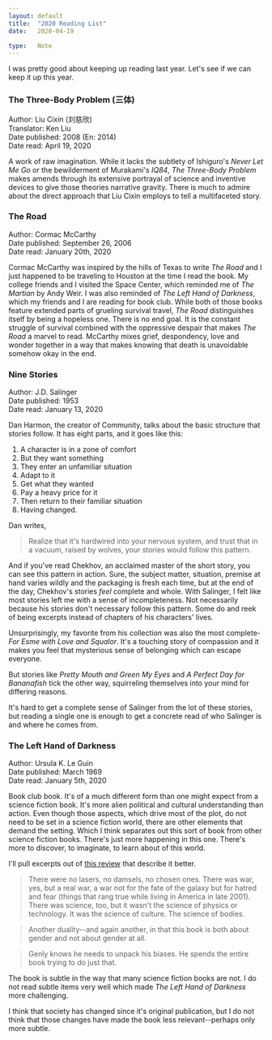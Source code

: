 ```yaml
---
layout: default
title:  "2020 Reading List"
date:   2020-04-19

type:   Note
---
```


I was pretty good about keeping up reading last year. Let's see if we can keep it up this year.

### The Three-Body Problem (三体)  
Author: Liu Cixin (刘慈欣)  
Translator: Ken Liu  
Date published: 2008 (En: 2014)  
Date read: April 19, 2020  

A work of raw imagination. While it lacks the subtlety of Ishiguro's _Never Let Me Go_ or the bewilderment of Murakami's _IQ84_, _The Three-Body Problem_ makes amends through its extensive portrayal of science and inventive devices to give those theories narrative gravity. There is much to admire about the direct approach that Liu Cixin employs to tell a multifaceted story.   

### The Road  
Author: Cormac McCarthy  
Date published: September 26, 2006  
Date read: January 20th, 2020  

Cormac McCarthy was inspired by the hills of Texas to write _The Road_ and I just happened to be traveling to Houston at the time I read the book. My college friends and I visited the Space Center, which reminded me of _The Martian_ by Andy Weir. I was also reminded of _The Left Hand of Darkness_, which my friends and I are reading for book club. While both of those books feature extended parts of grueling survival travel, _The Road_ distinguishes itself by being a hopeless one. There is no end goal. It is the constant struggle of survival combined with the oppressive despair that makes _The Road_ a marvel to read. McCarthy mixes grief, despondency, love and wonder together in a way that makes knowing that death is unavoidable somehow okay in the end. 


### Nine Stories  
Author: J.D. Salinger   
Date published: 1953  
Date read: January 13, 2020  

Dan Harmon, the creator of Community, talks about the basic structure that stories follow. It has eight parts, and it goes like this:  

1. A character is in a zone of comfort  
2. But they want something  
3. They enter an unfamiliar situation  
4. Adapt to it  
5. Get what they wanted  
6. Pay a heavy price for it  
7. Then return to their familiar situation  
8. Having changed.  

Dan writes,

> Realize that it's hardwired into your nervous system, and trust that in a vacuum, raised by wolves, your stories would follow this pattern.   

And if you've read Chekhov, an acclaimed master of the short story, you can see this pattern in action. Sure, the subject matter, situation, premise at hand varies wildly and the packaging is fresh each time, but at the end of the day, Chekhov's stories _feel_ complete and whole. With Salinger, I felt like most stories left me with a sense of incompleteness. Not necessarily because his stories don't necessary follow this pattern. Some do and reek of being excerpts instead of chapters of his characters' lives.

Unsurprisingly, my favorite from his collection was also the most complete- _For Esme with Love and Squalor_. It's a touching story of compassion and it makes you feel that mysterious sense of belonging which can escape everyone. 

But stories like _Pretty Mouth and Green My Eyes_ and _A Perfect Day for Bananafish_ tick the other way, squirreling themselves into your mind for differing reasons. 

It's hard to get a complete sense of Salinger from the lot of these stories, but reading a single one is enough to get a concrete read of who Salinger is and where he comes from. 


### The Left Hand of Darkness   
Author: Ursula K. Le Guin  
Date published: March 1969  
Date read: January 5th, 2020  

Book club book. It's of a much different form than one might expect from a science fiction book. It's more alien political and cultural understanding than action. Even though those aspects, which drive most of the plot, do not need to be set in a science fiction world, there are other elements that demand the setting. Which I think separates out this sort of book from other science fiction books. There's just more happening in this one. There's more to discover, to imaginate, to learn about of this world.

I'll pull excerpts out of [this review](https://lithub.com/how-the-left-hand-of-darkness-changed-everything/) that describe it better.

> There were no lasers, no damsels, no chosen ones. There was war, yes, but a real war, a war not for the fate of the galaxy but for hatred and fear (things that rang true while living in America in late 2001). There was science, too, but it wasn't the science of physics or technology. It was the science of culture. The science of bodies. 

> Another duality--and again another, in that this book is both about gender and not about gender at all. 

> Genly knows he needs to unpack his biases. He spends the entire book trying to do just that.

The book is subtle in the way that many science fiction books are not. I do not read subtle items very well which made _The Left Hand of Darkness_ more challenging. 

I think that society has changed since it's original publication, but I do not think that those changes have made the book less relevant--perhaps only more subtle.

